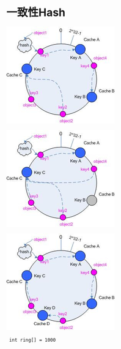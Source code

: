

# 一致性Hash
![](一致性hash-1.png)


![](一致性Hash-2.png)

![](一致性Hash-3.png)



```
 int ring[] = 1000
 

```



